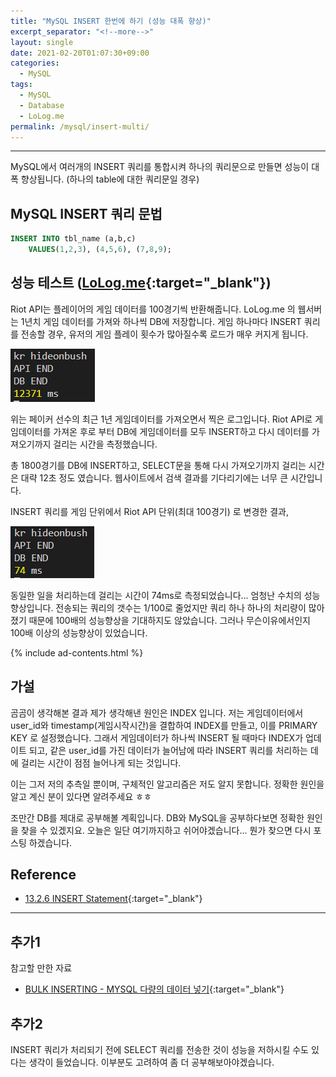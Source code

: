 ```yaml
---
title: "MySQL INSERT 한번에 하기 (성능 대폭 향상)"
excerpt_separator: "<!--more-->"
layout: single
date: 2021-02-20T01:07:30+09:00
categories:
  - MySQL
tags:
  - MySQL
  - Database
  - LoLog.me
permalink: /mysql/insert-multi/
---
```

---


MySQL에서 여러개의 INSERT 쿼리를 통합시켜 하나의 쿼리문으로 만들면 성능이 대폭 향상됩니다. (하나의 table에 대한 쿼리문일 경우)
<!--more-->


## MySQL INSERT 쿼리 문법
```sql
INSERT INTO tbl_name (a,b,c)
    VALUES(1,2,3), (4,5,6), (7,8,9);
```

## 성능 테스트 ([LoLog.me](https://lolog.me){:target="_blank"})

Riot API는 플레이어의 게임 데이터를 100경기씩 반환해줍니다. LoLog.me 의 웹서버는 1년치 게임 데이터를 가져와 하나씩 DB에 저장합니다. 게임 하나마다 INSERT 쿼리를 전송할 경우, 유저의 게임 플레이 횟수가 많아질수록 로드가 매우 커지게 됩니다.

![one by one](/assets/post-images/insert-multi/one-by-one.png)

위는 페이커 선수의 최근 1년 게임데이터를 가져오면서 찍은 로그입니다. Riot API로 게임데이터를 가져온 후로 부터 DB에 게임데이터를 모두 INSERT하고 다시 데이터를 가져오기까지 걸리는 시간을 측정했습니다.

총 1800경기를 DB에 INSERT하고, SELECT문을 통해 다시 가져오기까지 걸리는 시간은 대략 12초 정도 였습니다. 웹사이트에서 검색 결과를 기다리기에는 너무 큰 시간입니다.

INSERT 쿼리를 게임 단위에서 Riot API 단위(최대 100경기) 로 변경한 결과,

![multi](/assets/post-images/insert-multi/multi.png)

동일한 일을 처리하는데 걸리는 시간이 74ms로 측정되었습니다... 엄청난 수치의 성능향상입니다. 전송되는 쿼리의 갯수는 1/100로 줄었지만 쿼리 하나 하나의 처리량이 많아졌기 때문에 100배의 성능향상을 기대하지도 않았습니다. 그러나 무슨이유에서인지 100배 이상의 성능향상이 있었습니다.

{% include ad-contents.html %}

## 가설

곰곰이 생각해본 결과 제가 생각해낸 원인은 INDEX 입니다. 저는 게임데이터에서 user_id와 timestamp(게임시작시간)을 결합하여 INDEX를 만들고, 이를 PRIMARY KEY 로 설정했습니다. 그래서 게임데이터가 하나씩 INSERT 될 때마다 INDEX가 업데이트 되고, 같은 user_id를 가진 데이터가 늘어남에 따라 INSERT 쿼리를 처리하는 데에 걸리는 시간이 점점 늘어나게 되는 것입니다.

이는 그저 저의 추측일 뿐이며, 구체적인 알고리즘은 저도 알지 못합니다. 정확한 원인을 알고 계신 분이 있다면 알려주세요 ㅎㅎ

조만간 DB를 제대로 공부해볼 계획입니다. DB와 MySQL을 공부하다보면 정확한 원인을 찾을 수 있겠지요. 오늘은 일단 여기까지하고 쉬어야겠습니다... 뭔가 찾으면 다시 포스팅 하겠습니다.

## Reference
* [13.2.6 INSERT Statement](https://dev.mysql.com/doc/refman/8.0/en/insert.html){:target="_blank"}

---
## 추가1

참고할 만한 자료
* [BULK INSERTING - MYSQL 다량의 데이터 넣기](https://dev.dwer.kr/2020/04/mysql-bulk-inserting.html){:target="_blank"}

## 추가2

INSERT 쿼리가 처리되기 전에 SELECT 쿼리를 전송한 것이 성능을 저하시킬 수도 있다는 생각이 들었습니다. 이부분도 고려하여 좀 더 공부해보아야겠습니다.